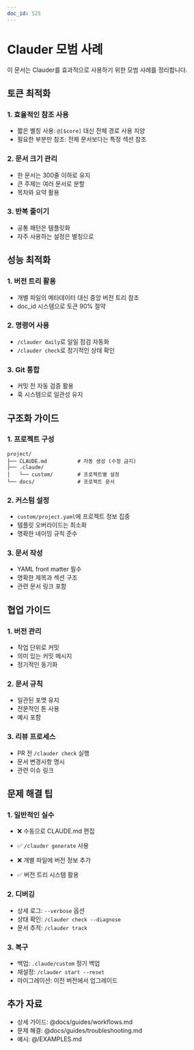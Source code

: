 ```yaml
---
doc_id: 525
---
```


# Clauder 모범 사례

이 문서는 Clauder를 효과적으로 사용하기 위한 모범 사례를 정리합니다.

## 토큰 최적화

### 1. 효율적인 참조 사용
- 짧은 별칭 사용: `@[$core]` 대신 전체 경로 사용 지양
- 필요한 부분만 참조: 전체 문서보다는 특정 섹션 참조

### 2. 문서 크기 관리
- 한 문서는 300줄 이하로 유지
- 큰 주제는 여러 문서로 분할
- 목차와 요약 활용

### 3. 반복 줄이기
- 공통 패턴은 템플릿화
- 자주 사용하는 설정은 별칭으로

## 성능 최적화

### 1. 버전 트리 활용
- 개별 파일의 메타데이터 대신 중앙 버전 트리 참조
- doc_id 시스템으로 토큰 90% 절약

### 2. 명령어 사용
- `/clauder daily`로 일일 점검 자동화
- `/clauder check`로 정기적인 상태 확인

### 3. Git 통합
- 커밋 전 자동 검증 활용
- 훅 시스템으로 일관성 유지

## 구조화 가이드

### 1. 프로젝트 구성
```
project/
├── CLAUDE.md          # 자동 생성 (수정 금지)
├── .claude/
│   └── custom/        # 프로젝트별 설정
└── docs/              # 프로젝트 문서
```

### 2. 커스텀 설정
- `custom/project.yaml`에 프로젝트 정보 집중
- 템플릿 오버라이드는 최소화
- 명확한 네이밍 규칙 준수

### 3. 문서 작성
- YAML front matter 필수
- 명확한 제목과 섹션 구조
- 관련 문서 링크 포함

## 협업 가이드

### 1. 버전 관리
- 작업 단위로 커밋
- 의미 있는 커밋 메시지
- 정기적인 동기화

### 2. 문서 규칙
- 일관된 포맷 유지
- 전문적인 톤 사용
- 예시 포함

### 3. 리뷰 프로세스
- PR 전 `/clauder check` 실행
- 문서 변경사항 명시
- 관련 이슈 링크

## 문제 해결 팁

### 1. 일반적인 실수
- ❌ 수동으로 CLAUDE.md 편집
- ✅ `/clauder generate` 사용

- ❌ 개별 파일에 버전 정보 추가
- ✅ 버전 트리 시스템 활용

### 2. 디버깅
- 상세 로그: `--verbose` 옵션
- 상태 확인: `/clauder check --diagnose`
- 문서 추적: `/clauder track`

### 3. 복구
- 백업: `.claude/custom` 정기 백업
- 재설정: `/clauder start --reset`
- 마이그레이션: 이전 버전에서 업그레이드

## 추가 자료
- 상세 가이드: @docs/guides/workflows.md
- 문제 해결: @docs/guides/troubleshooting.md
- 예시: @/EXAMPLES.md